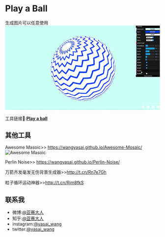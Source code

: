 # Play a Ball

生成图片可以任意使用
![Play a ball](https://github.com/wangyasai/Play-a-ball/blob/gh-pages/image/1.gif)


工具链接🔗:[**Play a ball**](https://wangyasai.github.io/Play-a-ball/)



## 其他工具
Awesome Masoic>> https://wangyasai.github.io/Awesome-Mosaic/
![Awesome Masoic]()

Perlin Noise>> https://wangyasai.github.io/Perlin-Noise/

万箭齐发毫发无伤背景生成器>>http://t.cn/Rn7e7Gh 

粒子循环运动神器>>http://t.cn/Rjm8fkS  


## 联系我
+ 微博:[@亚赛大人](https://weibo.com/psaiaevegas/home?topnav=1&wvr=6)
+ 知乎:[@亚赛大人](https://www.zhihu.com/people/wang-ya-sai/activities)
+ instagram:[@yasai_wang](https://www.instagram.com/yasaisai/)
+ twitter:[@yasai_wang](https://twitter.com/yasai_wang)





